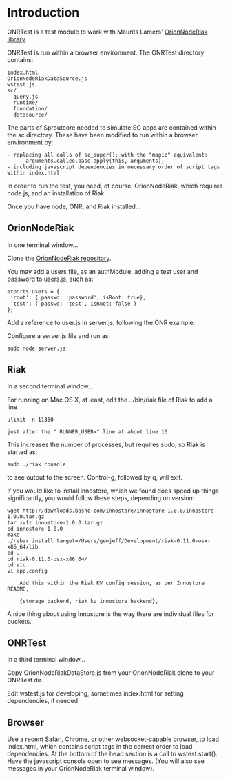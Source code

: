Introduction
============

ONRTest is a test module to work with Maurits Lamers' [OrionNodeRiak library](http://github.com/mauritslamers/OrionNodeRiak).

ONRTest is run within a browser environment. The ONRTest directory contains:

    index.html
    OrionNodeRiakDataSource.js
    wstest.js
    sc/
      query.js
      runtime/
      foundation/
      datasource/

The parts of Sproutcore needed to simulate SC apps are contained within the sc directory.
These have been modified to run within a browser environment by:

    - replacing all calls of sc_super(); with the "magic" equivalent:
          arguments.callee.base.apply(this, arguments);
    - including javascript dependencies in necessary order of script tags within index.html

In order to run the test, you need, of course, OrionNodeRiak, which requires node.js, and
an installation of Riak. 

Once you have node, ONR, and Riak installed...

OrionNodeRiak
-------------

In one terminal window...

Clone the [OrionNodeRiak repository](http://github.com/mauritslamers/OrionNodeRiak).

You may add a users file, as an authModule, adding a test user
and password to users.js, such as:

    exports.users = {
     'root': { passwd: 'password', isRoot: true},
     'test': { passwd: 'test', isRoot: false }
    };

Add a reference to user.js in server.js, following the ONR example.

Configure a server.js file and run as:

    sudo node server.js

Riak
----

In a second terminal window...

For running on Mac OS X, at least, edit the ../bin/riak file of Riak to add a line

    ulimit -n 11360

    just after the " RUNNER_USER=" line at about line 10.

This increases the number of processes, but requires sudo, so Riak is started as:

    sudo ./riak console

to see output to the screen. Control-g, followed by q, will exit.

If you would like to install innostore, which we found does speed up things significantly,
you would follow these steps, depending on version:

    wget http://downloads.basho.com/innostore/innostore-1.0.0/innostore-1.0.0.tar.gz
    tar xvfz innostore-1.0.0.tar.gz 
    cd innostore-1.0.0
    make
    ./rebar install target=/Users/geojeff/Development/riak-0.11.0-osx-x86_64/lib
    cd ..
    cd riak-0.11.0-osx-x86_64/
    cd etc
    vi app.config
    
        Add this within the Riak KV config session, as per Innostore README,

        {storage_backend, riak_kv_innostore_backend},

A nice thing about using Innostore is the way there are individual files for buckets.

ONRTest
-------

In a third terminal window...

Copy OrionNodeRiakDataStore.js from your OrionNodeRiak clone to your ONRTest dir.

Edit wstest.js for developing, sometimes index.html for setting dependencies, if needed.

Browser
-------

Use a recent Safari, Chrome, or other websocket-capable browser, to load index.html,
which contains script tags in the correct order to load dependencies. At the bottom
of the head section is a call to wstest.start(). Have the javascript console open to
see messages. (You will also see messages in your OrionNodeRiak terminal window).
